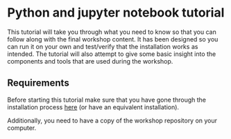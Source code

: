 # Python and jupyter notebook tutorial
This tutorial will take you through what you need to know so that you can follow along with the final workshop content. 
It has been designed so you can run it on your own and test/verify that the installation works as intended. The tutorial
will also attempt to give some basic insight into the components and tools that are used during the workshop.

## Requirements
Before starting this tutorial make sure that you have gone through the installation process [here](README.md) 
(or have an equivalent installation).

Additionally, you need to have a copy of the workshop repository on your computer.



